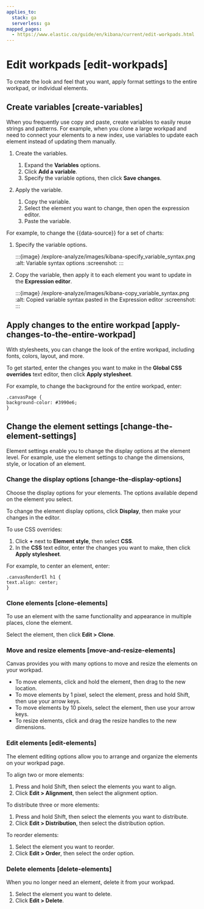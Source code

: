 ```yaml
---
applies_to:
  stack: ga
  serverless: ga
mapped_pages:
  - https://www.elastic.co/guide/en/kibana/current/edit-workpads.html
---
```


# Edit workpads [edit-workpads]

To create the look and feel that you want, apply format settings to the entire workpad, or individual elements.


## Create variables [create-variables]

When you frequently use copy and paste, create variables to easily reuse strings and patterns. For example, when you clone a large workpad and need to connect your elements to a new index, use variables to update each element instead of updating them manually.

1. Create the variables.

    1. Expand the **Variables** options.
    2. Click **Add a variable**.
    3. Specify the variable options, then click **Save changes**.

2. Apply the variable.

    1. Copy the variable.
    2. Select the element you want to change, then open the expression editor.
    3. Paste the variable.


For example, to change the {{data-source}} for a set of charts:

1. Specify the variable options.

   :::{image} /explore-analyze/images/kibana-specify_variable_syntax.png
   :alt: Variable syntax options
   :screenshot:
   :::

2. Copy the variable, then apply it to each element you want to update in the **Expression editor**.

   :::{image} /explore-analyze/images/kibana-copy_variable_syntax.png
   :alt: Copied variable syntax pasted in the Expression editor
   :screenshot:
   :::



## Apply changes to the entire workpad [apply-changes-to-the-entire-workpad]

With stylesheets, you can change the look of the entire workpad, including fonts, colors, layout, and more.

To get started, enter the changes you want to make in the **Global CSS overrides** text editor, then click **Apply stylesheet**.

For example, to change the background for the entire workpad, enter:

```text
.canvasPage {
background-color: #3990e6;
}
```


## Change the element settings [change-the-element-settings]

Element settings enable you to change the display options at the element level. For example, use the element settings to change the dimensions, style, or location of an element.


### Change the display options [change-the-display-options]

Choose the display options for your elements. The options available depend on the element you select.

To change the element display options, click **Display**, then make your changes in the editor.

To use CSS overrides:

1. Click **+** next to **Element style**, then select **CSS**.
2. In the **CSS** text editor, enter the changes you want to make, then click **Apply stylesheet**.

For example, to center an element, enter:

```text
.canvasRenderEl h1 {
text.align: center;
}
```


### Clone elements [clone-elements]

To use an element with the same functionality and appearance in multiple places, clone the element.

Select the element, then click **Edit > Clone**.


### Move and resize elements [move-and-resize-elements]

Canvas provides you with many options to move and resize the elements on your workpad.

* To move elements, click and hold the element, then drag to the new location.
* To move elements by 1 pixel, select the element, press and hold Shift, then use your arrow keys.
* To move elements by 10 pixels, select the element, then use your arrow keys.
* To resize elements, click and drag the resize handles to the new dimensions.


### Edit elements [edit-elements]

The element editing options allow you to arrange and organize the elements on your workpad page.

To align two or more elements:

1. Press and hold Shift, then select the elements you want to align.
2. Click **Edit > Alignment**, then select the alignment option.

To distribute three or more elements:

1. Press and hold Shift, then select the elements you want to distribute.
2. Click **Edit > Distribution**, then select the distribution option.

To reorder elements:

1. Select the element you want to reorder.
2. Click **Edit > Order**, then select the order option.


### Delete elements [delete-elements]

When you no longer need an element, delete it from your workpad.

1. Select the element you want to delete.
2. Click **Edit > Delete**.

